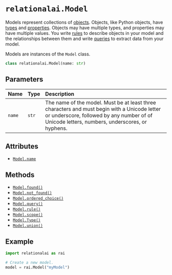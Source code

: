 <!-- markdownlint-disable MD024 -->

# `relationalai.Model`

Models represent collections of [objects](../Instance/README.md).
Objects, like Python objects, have [types](../Type/README.md) and [properties](../InstanceProperty/README.md).
Objects may have multiple types, and properties may have multiple values.
You write [rules](../Model/rule.md) to describe objects in your model and the relationships between them
and write [queries](../Model/query.md) to extract data from your model.

Models are instances of the `Model` class.

```python
class relationalai.Model(name: str)
```

## Parameters

| Name | Type | Description |
| :--- | :--- | :------ |
| `name` | `str` | The name of the model. Must be at least three characters and must begin with a Unicode letter or underscore, followed by any number of of Unicode letters, numbers, underscores, or hyphens. |

## Attributes

- [`Model.name`](./name.md)

## Methods

- [`Model.found()`](./found.md)
- [`Model.not_found()`](./not_found.md)
- [`Model.ordered_choice()`](./ordered_choice.md)
- [`Model.query()`](./query.md)
- [`Model.rule()`](./rule.md)
- [`Model.scope()`](./scope.md)
- [`Model.Type()`](./Type.md)
- [`Model.union()`](./union.md)

## Example

```python
import relationalai as rai

# Create a new model.
model = rai.Model("myModel")
```
